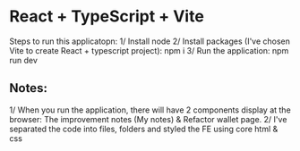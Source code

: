 # React + TypeScript + Vite
Steps to run this applicatopn:
1/ Install node
2/ Install packages (I've chosen Vite to create React + typescript project): npm i 
3/ Run the application: npm run dev
## Notes:
1/ When you run the application, there will have 2 components display at the browser: The improvement notes (My notes) & Refactor wallet page.
2/ I've separated the code into files, folders and styled the FE using core html & css 

